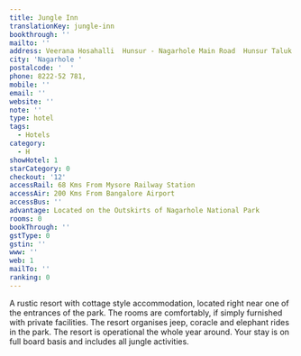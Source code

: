 ```yaml
---
title: Jungle Inn
translationKey: jungle-inn
bookthrough: ''
mailto: ''
address: Veerana Hosahalli  Hunsur - Nagarhole Main Road  Hunsur Taluk  Dist. Mysore
city: 'Nagarhole '
postalcode: '  '
phone: 8222-52 781,
mobile: ''
email: ''
website: ''
note: ''
type: hotel
tags:
  - Hotels
category:
  - H
showHotel: 1
starCategory: 0
checkout: '12'
accessRail: 68 Kms From Mysore Railway Station
accessAir: 200 Kms From Bangalore Airport
accessBus: ''
advantage: Located on the Outskirts of Nagarhole National Park
rooms: 0
bookThrough: ''
gstType: 0
gstin: ''
www: ''
web: 1
mailTo: ''
ranking: 0
---
```







A rustic resort with cottage style accommodation, located right near one of the entrances of the park. The rooms are comfortably, if simply  furnished with private facilities. The resort organises jeep, coracle and elephant rides in the park. The resort is operational the whole year around. Your stay is on full board basis and includes all jungle activities.